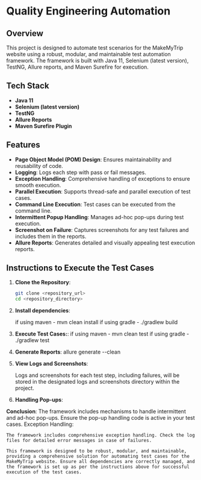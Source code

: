 # Quality Engineering Automation

## Overview
This project is designed to automate test scenarios for the MakeMyTrip website using a robust, modular, and maintainable test automation framework. The framework is built with Java 11, Selenium (latest version), TestNG, Allure reports, and Maven Surefire for execution.

## Tech Stack
- **Java 11**
- **Selenium (latest version)**
- **TestNG**
- **Allure Reports**
- **Maven Surefire Plugin**

## Features
- **Page Object Model (POM) Design**: Ensures maintainability and reusability of code.
- **Logging**: Logs each step with pass or fail messages.
- **Exception Handling**: Comprehensive handling of exceptions to ensure smooth execution.
- **Parallel Execution**: Supports thread-safe and parallel execution of test cases.
- **Command Line Execution**: Test cases can be executed from the command line.
- **Intermittent Popup Handling**: Manages ad-hoc pop-ups during test execution.
- **Screenshot on Failure**: Captures screenshots for any test failures and includes them in the reports.
- **Allure Reports**: Generates detailed and visually appealing test execution reports.
## Instructions to Execute the Test Cases

1. **Clone the Repository**:
   ```bash
   git clone <repository_url>
   cd <repository_directory>
   
2. **Install dependencies**:

	if using maven - mvn clean install
	if using gradle - ./gradlew build
	
3. **Execute Test Cases:**:
	if using maven - mvn clean test
	if using gradle - ./gradlew test
	
4. **Generate Reports**:
   allure generate --clean

5. **View Logs and Screenshots**:

	Logs and screenshots for each test step, including failures, will be stored in the designated logs and screenshots directory within the project.

6. **Handling Pop-ups**:

**Conclusion**:
	The framework includes mechanisms to handle intermittent and ad-hoc pop-ups. Ensure the pop-up handling code is active in your test cases.
	Exception Handling:

	The framework includes comprehensive exception handling. Check the log files for detailed error messages in case of failures.

	This framework is designed to be robust, modular, and maintainable, providing a comprehensive solution for automating test cases for the MakeMyTrip website. Ensure all dependencies are correctly managed, and the framework is set up as per the instructions above for successful execution of the test cases.